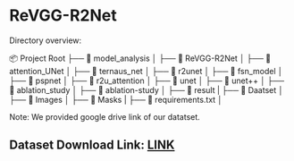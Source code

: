 # ReVGG-R2Net


Directory overview:

📦 Project Root
├── 📂 model_analysis
│   ├── 📄 ReVGG-R2Net
│   ├── 📄 attention_UNet
│   ├── 📄 ternaus_net
│   ├── 📄 r2unet
│   ├── 📄 fsn_model
│   ├── 📄 pspnet
│   ├── 📄 r2u_attention
│   ├── 📄 unet
│   ├── 📄 unet++
│
├── 📂 ablation_study
│   ├── 📄 ablation-study
│   ├── 📄 result
|
├── 📂 Daatset
│   ├── 📄 Images
│   ├── 📄 Masks
|
├── 📄 requirements.txt
│  


Note: We provided google drive link of our datatset.
## Dataset Download Link: [LINK](https://drive.google.com/file/d/1-9jT-hLpTlxpEKASE2l-bzbrkjCtyMeZ/view?usp=sharing)

